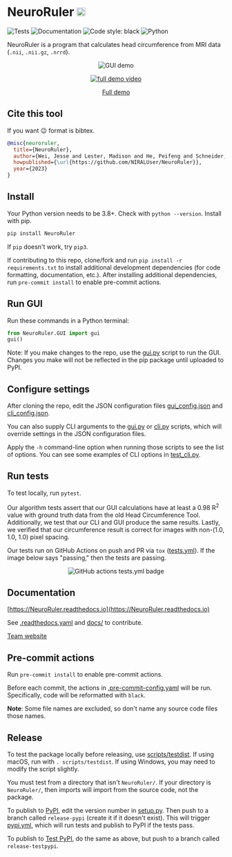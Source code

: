 # NeuroRuler <span><img width="20" src="https://i.imgur.com/pYlhHqu.png"></span>

![Tests](https://github.com/NIRALUser/NeuroRuler/actions/workflows/tests.yml/badge.svg)
![Documentation](https://readthedocs.org/projects/neuroruler/badge/?version=latest)
![Code style: black](https://img.shields.io/badge/code%20style-black-000000.svg)
![Python](https://img.shields.io/badge/python-3670A0?style=plastic&logo=python&logoColor=ffdd54)

NeuroRuler is a program that calculates head circumference from MRI data (`.nii`, `.nii.gz`, `.nrrd`).

<p align="center">
  <img src="https://i.imgur.com/nqwqHq8.gif" alt="GUI demo"/>
</p>

<p align="center">
  <a href="https://www.youtube.com/watch?v=ZhSg5xwzbmo"><img src="https://img.youtube.com/vi/ZhSg5xwzbmo/0.jpg" alt="full demo video"></a>
</p>

<p align="center">
  <a href="https://www.youtube.com/watch?v=ZhSg5xwzbmo">Full demo</a>
</p>

## Cite this tool

If you want 😉 format is bibtex.

```bibtex
@misc{neuroruler,
  title={NeuroRuler},
  author={Wei, Jesse and Lester, Madison and He, Peifeng and Schneider, Eric and Styner, Martin},
  howpublished={\url{https://github.com/NIRALUser/NeuroRuler}},
  year={2023}
}
```

## Install

Your Python version needs to be 3.8+. Check with `python --version`. Install with pip.

```sh
pip install NeuroRuler
```

If `pip` doesn't work, try `pip3`.

If contributing to this repo, clone/fork and run `pip install -r requirements.txt` to install additional development dependencies (for code formatting, documentation, etc.). After installing additional dependencies, run `pre-commit install` to enable pre-commit actions.

## Run GUI

Run these commands in a Python terminal:

```py
from NeuroRuler.GUI import gui
gui()
```

Note: If you make changes to the repo, use the [gui.py](https://github.com/NIRALUser/NeuroRuler/blob/main/gui.py) script to run the GUI. Changes you make will not be reflected in the pip package until uploaded to PyPI.

## Configure settings

After cloning the repo, edit the JSON configuration files [gui_config.json](https://github.com/NIRALUser/NeuroRuler/blob/main/gui_config.json) and [cli_config.json](https://github.com/NIRALUser/NeuroRuler/blob/main/cli_config.json).

You can also supply CLI arguments to the [gui.py](https://github.com/NIRALUser/NeuroRuler/blob/main/gui.py) or [cli.py](https://github.com/NIRALUser/NeuroRuler/blob/main/cli.py) scripts, which will override settings in the JSON configuration files.

Apply the `-h` command-line option when running those scripts to see the list of options. You can see some examples of CLI options in [test_cli.py](https://github.com/NIRALUser/NeuroRuler/blob/main/tests/test_cli.py).

## Run tests

To test locally, run `pytest`.

Our algorithm tests assert that our GUI calculations have at least a 0.98 R<sup>2</sup> value with ground truth data from the old Head Circumference Tool. Additionally, we test that our CLI and GUI produce the same results. Lastly, we verified that our circumference result is correct for images with non-(1.0, 1.0, 1.0) pixel spacing.

Our tests run on GitHub Actions on push and PR via `tox` ([tests.yml](https://github.com/NIRALUser/NeuroRuler/blob/main/.github/workflows/tests.yml)). If the image below says "passing," then the tests are passing.

<p align="center">
  <img src="https://github.com/NIRALUser/NeuroRuler/actions/workflows/tests.yml/badge.svg" alt="GitHub actions tests.yml badge"/>
</p>

## Documentation

[https://NeuroRuler.readthedocs.io](https://NeuroRuler.readthedocs.io)

See [.readthedocs.yaml](https://github.com/NIRALUser/NeuroRuler/blob/main/.readthedocs.yaml) and [docs/](https://github.com/NIRALUser/NeuroRuler/tree/main/docs) to contribute.

[Team website](https://tarheels.live/comp523teamd/)

## Pre-commit actions

Run `pre-commit install` to enable pre-commit actions.

Before each commit, the actions in [.pre-commit-config.yaml](https://github.com/NIRALUser/NeuroRuler/blob/main/.pre-commit-config.yaml) will be run. Specifically, code will be reformatted with `black`.

**Note**: Some file names are excluded, so don't name any source code files those names.

## Release

To test the package locally before releasing, use [scripts/testdist](scripts/testdist). If using macOS, run with `. scripts/testdist`. If using Windows, you may need to modify the script slightly.

You must test from a directory that isn't `NeuroRuler/`. If your directory is `NeuroRuler/`, then imports will import from the source code, not the package.

To publish to [PyPI](https://pypi.org/project/NeuroRuler/), edit the version number in [setup.py](https://github.com/NIRALUser/NeuroRuler/blob/main/setup.py). Then push to a branch called `release-pypi` (create it if it doesn't exist). This will trigger [pypi.yml](https://github.com/NIRALUser/NeuroRuler/blob/main/.github/workflows/pypi.yml), which will run tests and publish to PyPI if the tests pass.

To publish to [Test PyPI](https://test.pypi.org/project/NeuroRuler/), do the same as above, but push to a branch called `release-testpypi`.
